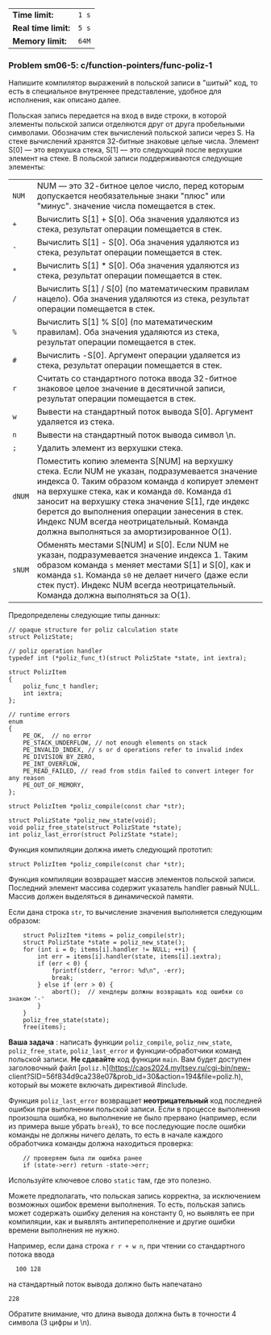 |                      |       |
|----------------------|-------|
| **Time limit:**      | `1 s` |
| **Real time limit:** | `5 s` |
| **Memory limit:**    | `64M` |


### Problem sm06-5: c/function-pointers/func-poliz-1

Напишите компилятор выражений в польской записи в "шитый" код, то есть в специальное внутреннее
представление, удобное для исполнения, как описано далее.

Польская запись передается на вход в виде строки, в которой элементы польской записи отделяются друг
от друга пробельными символами. Обозначим стек вычислений польской записи через S. На стеке
вычислений хранятся 32-битные знаковые целые числа. Элемент S[0] — это верхушка стека, S[1] — это
следующий после верхушки элемент на стеке. В польской записи поддерживаются следующие элементы:

|        |                                                                                                                                                                                                                                                                                                                                                                                                        |
|--------|--------------------------------------------------------------------------------------------------------------------------------------------------------------------------------------------------------------------------------------------------------------------------------------------------------------------------------------------------------------------------------------------------------|
| `NUM`  | NUM — это 32-битное целое число, перед которым допускается необязательные знаки "плюс" или "минус". значение числа помещается в стек.                                                                                                                                                                                                                                                                  |
| `+`    | Вычислить S[1] + S[0]. Оба значения удаляются из стека, результат операции помещается в стек.                                                                                                                                                                                                                                                                                                          |
| `-`    | Вычислить S[1] - S[0]. Оба значения удаляются из стека, результат операции помещается в стек.                                                                                                                                                                                                                                                                                                          |
| `*`    | Вычислить S[1] * S[0]. Оба значения удаляются из стека, результат операции помещается в стек.                                                                                                                                                                                                                                                                                                          |
| `/`    | Вычислить S[1] / S[0] (по математическим правилам нацело). Оба значения удаляются из стека, результат операции помещается в стек.                                                                                                                                                                                                                                                                      |
| `%`    | Вычислить S[1] % S[0] (по математическим правилам). Оба значения удаляются из стека, результат операции помещается в стек.                                                                                                                                                                                                                                                                             |
| `#`    | Вычислить -S[0]. Аргумент операции удаляется из стека, результат операции помещается в стек.                                                                                                                                                                                                                                                                                                           |
| `r`    | Считать со стандартного потока ввода 32-битное знаковое целое значение в десятичной записи, результат операции помещается в стек.                                                                                                                                                                                                                                                                      |
| `w`    | Вывести на стандартный поток вывода S[0]. Аргумент удаляется из стека.                                                                                                                                                                                                                                                                                                                                 |
| `n`    | Вывести на стандартный поток вывода символ \n.                                                                                                                                                                                                                                                                                                                                                         |
| `;`    | Удалить элемент из верхушки стека.                                                                                                                                                                                                                                                                                                                                                                     |
| `dNUM` | Поместить копию элемента S[NUM] на верхушку стека. Если NUM не указан, подразумевается значение индекса 0. Таким образом команда `d` копирует элемент на верхушке стека, как и команда `d0`. Команда `d1` заносит на верхушку стека значение S[1], где индекс берется до выполнения операции занесения в стек. Индекс NUM всегда неотрицательный. Команда должна выполняться за амортизированное O(1). |
| `sNUM` | Обменять местами S[NUM] и S[0]. Если NUM не указан, подразумевается значение индекса 1. Таким образом команда `s` меняет местами S[1] и S[0], как и команда `s1`. Команда `s0` не делает ничего (даже если стек пуст). Индекс NUM всегда неотрицательный. Команда должна выполняться за O(1).                                                                                                          |


Предопределены следующие типы данных:

    
    
    // opaque structure for poliz calculation state
    struct PolizState;
    
    // poliz operation handler
    typedef int (*poliz_func_t)(struct PolizState *state, int iextra);
    
    struct PolizItem
    {
        poliz_func_t handler;
        int iextra;
    };
    
    // runtime errors
    enum
    {
        PE_OK,  // no error
        PE_STACK_UNDERFLOW, // not enough elements on stack
        PE_INVALID_INDEX, // s or d operations refer to invalid index
        PE_DIVISION_BY_ZERO,
        PE_INT_OVERFLOW,
        PE_READ_FAILED, // read from stdin failed to convert integer for any reason
        PE_OUT_OF_MEMORY,
    };
    
    struct PolizItem *poliz_compile(const char *str);
    
    struct PolizState *poliz_new_state(void);
    void poliz_free_state(struct PolizState *state);
    int poliz_last_error(struct PolizState *state);
    

Функция компиляции должна иметь следующий прототип:

    
    
    struct PolizItem *poliz_compile(const char *str);
    

Функция компиляции возвращает массив элементов польской записи. Последний элемент массива содержит
указатель handler равный NULL. Массив должен выделяться в динамической памяти.

Если дана строка `str`, то вычисление значения выполняется следующим образом:

    
    
        struct PolizItem *items = poliz_compile(str);
        struct PolizState *state = poliz_new_state();
        for (int i = 0; items[i].handler != NULL; ++i) {
            int err = items[i].handler(state, items[i].iextra);
            if (err < 0) {
                fprintf(stderr, "error: %d\n", -err);
                break;
            } else if (err > 0) {
                abort();  // хендлеры должны возвращать код ошибки со знаком '-'
            }
        }
        poliz_free_state(state);
        free(items);
    

**Ваша задача** : написать функции `poliz_compile`, `poliz_new_state`, `poliz_free_state`,
`poliz_last_error` и функции-обработчики команд польской записи. **Не сдавайте** код функции `main`.
Вам будет доступен заголовочный файл [`poliz.h`](https://caos2024.myltsev.ru/cgi-bin/new-
client?SID=56f834d9ca238e07&prob_id=30&action=194&file=poliz.h), который вы можете включать
директивой #include.

Функция `poliz_last_error` возвращает **неотрицательный** код последней ошибки при выполнении
польской записи. Если в процессе выполнения произошла ошибка, но выполнение не было прервано
(например, если из примера выше убрать `break`), то все последующие после ошибки команды не должны
ничего делать, то есть в начале каждого обработчика команды должна находиться проверка:

    
    
        // проверяем была ли ошибка ранее
        if (state->err) return -state->err;
    

Используйте ключевое слово `static` там, где это полезно.

Можете предполагать, что польская запись корректна, за исключением возможных ошибок времени
выполнения. То есть, польская запись может содержать ошибку деления на константу 0, но выявлять ее
при компиляции, как и выявлять антипереполнение и другие ошибки времени выполнения не нужно.

Например, если дана строка `r r + w n`, при чтении со стандартного потока ввода

    
    
      100 128
    

на стандартный поток вывода должно быть напечатано

    
    
    228
    

Обратите внимание, что длина вывода должна быть в точности 4 символа (3 цифры и \n).

